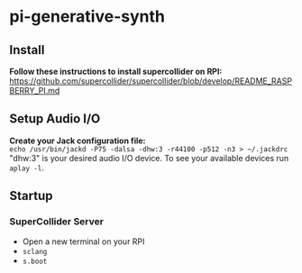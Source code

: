 # pi-generative-synth

## Install
<b>Follow these instructions to install supercollider on RPI: </b><br/>
https://github.com/supercollider/supercollider/blob/develop/README_RASPBERRY_PI.md

## Setup Audio I/O
<b>Create your Jack configuration file:</b><br/>
```echo /usr/bin/jackd -P75 -dalsa -dhw:3 -r44100 -p512 -n3 > ~/.jackdrc```
"dhw:3" is your desired audio I/O device. To see your available devices run ```aplay -l```.

## Startup
### SuperCollider Server
- Open a new terminal on your RPI
- ```sclang```
- ```s.boot```
